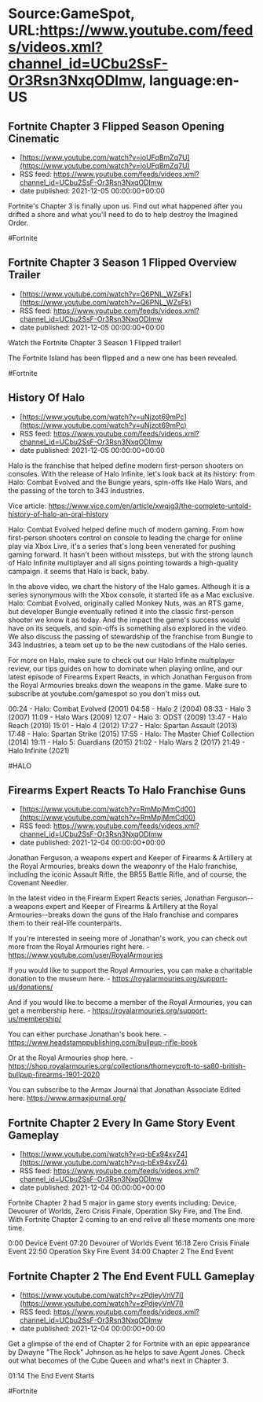 # Source:GameSpot, URL:https://www.youtube.com/feeds/videos.xml?channel_id=UCbu2SsF-Or3Rsn3NxqODImw, language:en-US

## Fortnite Chapter 3 Flipped Season Opening Cinematic
 - [https://www.youtube.com/watch?v=joUFqBmZq7U](https://www.youtube.com/watch?v=joUFqBmZq7U)
 - RSS feed: https://www.youtube.com/feeds/videos.xml?channel_id=UCbu2SsF-Or3Rsn3NxqODImw
 - date published: 2021-12-05 00:00:00+00:00

Fortnite's Chapter 3 is finally upon us. Find out what happened after you drifted a shore and what you'll need to do to help destroy the Imagined Order.

#Fortnite

## Fortnite Chapter 3 Season 1 Flipped Overview Trailer
 - [https://www.youtube.com/watch?v=Q6PNL_WZsFk](https://www.youtube.com/watch?v=Q6PNL_WZsFk)
 - RSS feed: https://www.youtube.com/feeds/videos.xml?channel_id=UCbu2SsF-Or3Rsn3NxqODImw
 - date published: 2021-12-05 00:00:00+00:00

Watch the Fortnite Chapter 3 Season 1 Flipped trailer! 

The Fortnite Island has been flipped and a new one has been revealed.

#Fortnite

## History Of Halo
 - [https://www.youtube.com/watch?v=uNjzot69mPc](https://www.youtube.com/watch?v=uNjzot69mPc)
 - RSS feed: https://www.youtube.com/feeds/videos.xml?channel_id=UCbu2SsF-Or3Rsn3NxqODImw
 - date published: 2021-12-05 00:00:00+00:00

Halo is the franchise that helped define modern first-person shooters on consoles. With the release of Halo Infinite, let's look back at its history: from Halo: Combat Evolved and the Bungie years, spin-offs like Halo Wars, and the passing of the torch to 343 Industries. 

Vice article: https://www.vice.com/en/article/xwqjg3/the-complete-untold-history-of-halo-an-oral-history 

Halo: Combat Evolved helped define much of modern gaming. From how first-person shooters control on console to leading the charge for online play via Xbox Live, it's a series that's long been venerated for pushing gaming forward. It hasn't been without missteps, but with the strong launch of Halo Infinite multiplayer and all signs pointing towards a high-quality campaign. it seems that Halo is back, baby.

In the above video, we chart the history of the Halo games. Although it is a series synonymous with the Xbox console, it started life as a Mac exclusive. Halo: Combat Evolved, originally called Monkey Nuts, was an RTS game, but developer Bungie eventually refined it into the classic first-person shooter we know it as today. And the impact the game's success would have on its sequels, and spin-offs is something also explored in the video. We also discuss the passing of stewardship of the franchise from Bungie to 343 Industries, a team set up to be the new custodians of the Halo series.

For more on Halo, make sure to check out our Halo Infinite multiplayer review, our tips guides on how to dominate when playing online, and our latest episode of Firearms Expert Reacts, in which Jonathan Ferguson from the Royal Armouries breaks down the weapons in the game. Make sure to subscribe at youtube.com/gamespot so you don't miss out.

00:24 - Halo: Combat Evolved (2001)
04:58 - Halo 2 (2004)
08:33 - Halo 3 (2007)
11:09 - Halo Wars (2009)
12:07 - Halo 3: ODST (2009)
13:47 - Halo Reach (2010)
15:01 - Halo 4 (2012)
17:27 - Halo: Spartan Assault (2013)
17:48 - Halo: Spartan Strike (2015)
17:55 - Halo: The Master Chief Collection (2014)
19:11 - Halo 5: Guardians (2015)
21:02 - Halo Wars 2 (2017)
21:49 - Halo Infinite (2021)

#HALO

## Firearms Expert Reacts To Halo Franchise Guns
 - [https://www.youtube.com/watch?v=RmMpjMmCd00](https://www.youtube.com/watch?v=RmMpjMmCd00)
 - RSS feed: https://www.youtube.com/feeds/videos.xml?channel_id=UCbu2SsF-Or3Rsn3NxqODImw
 - date published: 2021-12-04 00:00:00+00:00

Jonathan Ferguson, a weapons expert and Keeper of Firearms & Artillery at the Royal Armouries, breaks down the weaponry of the Halo franchise, including the iconic Assault Rifle, the BR55 Battle Rifle, and of course, the Covenant Needler.

In the latest video in the Firearm Expert Reacts series, Jonathan Ferguson--a weapons expert and Keeper of Firearms & Artillery at the Royal Armouries--breaks down the guns of the Halo franchise and compares them to their real-life counterparts.

If you're interested in seeing more of Jonathan's work, you can check out more from the Royal Armouries right here. - https://www.youtube.com/user/RoyalArmouries

If you would like to support the Royal Armouries, you can make a charitable donation to the museum here. - https://royalarmouries.org/support-us/donations/

And if you would like to become a member of the Royal Armouries, you can get a membership here. - https://royalarmouries.org/support-us/membership/

You can either purchase Jonathan's book here. - https://www.headstamppublishing.com/bullpup-rifle-book

Or at the Royal Armouries shop here. - https://shop.royalarmouries.org/collections/thorneycroft-to-sa80-british-bullpup-firearms-1901-2020

You can subscribe to the Armax Journal that Jonathan Associate Edited here: https://www.armaxjournal.org/

## Fortnite Chapter 2 Every In Game Story Event Gameplay
 - [https://www.youtube.com/watch?v=q-bEx94xvZ4](https://www.youtube.com/watch?v=q-bEx94xvZ4)
 - RSS feed: https://www.youtube.com/feeds/videos.xml?channel_id=UCbu2SsF-Or3Rsn3NxqODImw
 - date published: 2021-12-04 00:00:00+00:00

Fortnite Chapter 2 had 5 major in game story events including: Device, Devourer of Worlds, Zero Crisis Finale, Operation Sky Fire, and The End. With Fortnite Chapter 2 coming to an end relive all these moments one more time.

0:00 Device Event
07:20 Devourer of Worlds Event
16:18 Zero Crisis Finale Event
22:50 Operation Sky Fire Event
34:00 Chapter 2 The End Event

## Fortnite Chapter 2 The End Event FULL Gameplay
 - [https://www.youtube.com/watch?v=zPdjeyVnV7I](https://www.youtube.com/watch?v=zPdjeyVnV7I)
 - RSS feed: https://www.youtube.com/feeds/videos.xml?channel_id=UCbu2SsF-Or3Rsn3NxqODImw
 - date published: 2021-12-04 00:00:00+00:00

Get a glimpse of the end of Chapter 2 for Fortnite with an epic appearance by Dwayne "The Rock" Johnson as he helps to save Agent Jones. Check out what becomes of the Cube Queen and what's next in Chapter 3.

01:14 The End Event Starts

#Fortnite


